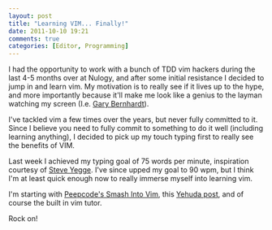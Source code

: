 ```yaml
---
layout: post
title: "Learning VIM... Finally!"
date: 2011-10-10 19:21
comments: true
categories: [Editor, Programming]
---
```


I had the opportunity to work with a bunch of TDD vim hackers during the last 4-5 months over at Nulogy, and after some initial resistance I decided to jump in and learn vim. My motivation is to really see if it lives up to the hype, and more importantly because it'll make me look like a genius to the layman watching my screen (I.e. [Gary Bernhardt](https://www.destroyallsoftware.com)).

I've tackled vim a few times over the years, but never fully committed to it. Since I believe you need to fully commit to something to do it well (including learning anything), I decided to pick up my touch typing first to really see the benefits of VIM.

Last week I achieved my typing goal of 75 words per minute, inspiration courtesy of [Steve Yegge](http://steve-yegge.blogspot.ca/2008/09/programmings-dirtiest-little-secret.html). I've since upped my goal to 90 wpm, but I think I'm at least quick enough now to really immerse myself into learning vim.

I'm starting with [Peepcode's Smash Into Vim](https://peepcode.com/products/smash-into-vim-i), this [Yehuda post](http://yehudakatz.com/2010/07/29/everyone-who-tried-to-convince-me-to-use-vim-was-wrong/), and of course the built in vim tutor.

Rock on!

